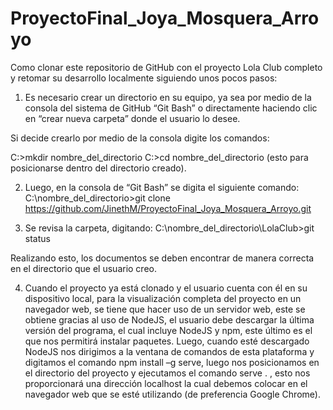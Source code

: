# ProyectoFinal_Joya_Mosquera_Arroyo
Como clonar este repositorio de GitHub con el proyecto Lola Club completo y retomar su desarrollo localmente siguiendo unos pocos pasos:
1)	Es necesario crear un directorio en su equipo, ya sea por medio de la consola del sistema de GitHub “Git Bash” o directamente haciendo clic en “crear nueva carpeta” donde el usuario lo desee.

Si decide crearlo por medio de la consola digite los comandos:

C:\>mkdir nombre_del_directorio
C:\>cd nombre_del_directorio (esto para posicionarse dentro del directorio creado).

2)	Luego, en la consola de “Git Bash” se digita el siguiente comando:
C:\nombre_del_directorio>git clone https://github.com/JinethM/ProyectoFinal_Joya_Mosquera_Arroyo.git

3)	Se revisa la carpeta, digitando:
C:\nombre_del_directorio\LolaClub>git status

Realizando esto, los documentos se deben encontrar de manera correcta en el directorio que el usuario creo.

4)	Cuando el proyecto ya está clonado y el usuario cuenta con él en su dispositivo local, para la visualización completa del proyecto en un navegador web, se tiene que hacer uso de un servidor web, este se obtiene gracias al uso de NodeJS, el usuario debe descargar la última versión del programa, el cual incluye NodeJS y npm, este último es el que nos permitirá instalar paquetes. Luego, cuando esté descargado NodeJS nos dirigimos a la ventana de comandos de esta plataforma y digitamos el comando npm install –g serve, luego nos posicionamos en el directorio del proyecto y ejecutamos el comando serve . , esto nos proporcionará una dirección localhost la cual debemos colocar en el navegador web que se esté utilizando (de preferencia Google Chrome).
